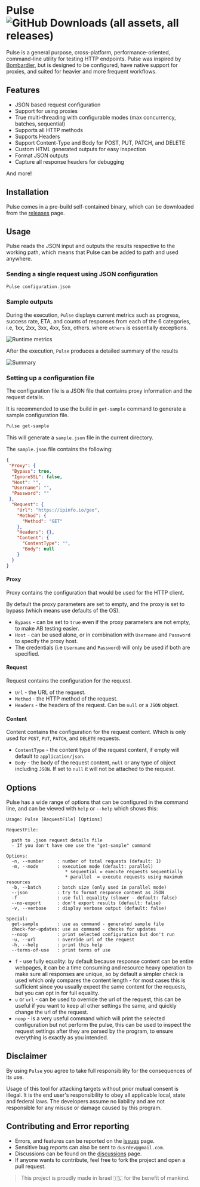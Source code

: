 # Pulse ![GitHub Downloads (all assets, all releases)](https://img.shields.io/github/downloads/dusrdev/Pulse/total?label=Downloads&labelColor=FF00AA&color=0000FF&cacheSeconds=1)

Pulse is a general purpose, cross-platform, performance-oriented, command-line utility for testing HTTP endpoints. Pulse was inspired by [Bombardier](https://github.com/codesenberg/bombardier), but is designed to be configured, have native support for proxies, and suited for heavier and more frequent workflows.

## Features

- JSON based request configuration
- Support for using proxies
- True multi-threading with configurable modes (max concurrency, batches, sequential)
- Supports all HTTP methods
- Supports Headers
- Support Content-Type and Body for POST, PUT, PATCH, and DELETE
- Custom HTML generated outputs for easy inspection
- Format JSON outputs
- Capture all response headers for debugging

And more!

## Installation

Pulse comes in a pre-build self-contained binary, which can be downloaded from the [releases](https://github.com/dusrdev/Pulse/releases) page.

## Usage

Pulse reads the JSON input and outputs the results respective to the working path, which means that Pulse can be added to path and used anywhere.

### Sending a single request using JSON configuration

```bash
Pulse configuration.json
```

### Sample outputs

During the execution, `Pulse` displays current metrics such as progress, success rate, ETA, and counts of responses from each of the 6 categories, i.e, 1xx, 2xx, 3xx, 4xx, 5xx, others. where `others` is essentially exceptions.

![Runtime metrics](https://github.com/user-attachments/assets/64f48192-f60e-4021-9df3-558af21c1bbd)

After the execution, `Pulse` produces a detailed summary of the results

![Summary](https://github.com/user-attachments/assets/090bcb50-19cc-49d5-aa8b-078e96815790)

### Setting up a configuration file

The configuration file is a JSON file that contains proxy information and the request details.

It is recommended to use the build in `get-sample` command to generate a sample configuration file.

```bash
Pulse get-sample
```

This will generate a `sample.json` file in the current directory.

The `sample.json` file contains the following:

```json
{
 "Proxy": {
  "Bypass": true,
  "IgnoreSSL": false,
  "Host": "",
  "Username": "",
  "Password": ""
 },
  "Request": {
    "Url": "https://ipinfo.io/geo",
    "Method": {
      "Method": "GET"
    },
    "Headers": {},
    "Content": {
      "ContentType": "",
      "Body": null
    }
  }
}
```

#### Proxy

Proxy contains the configuration that would be used for the HTTP client.

By default the proxy parameters are set to empty, and the proxy is set to bypass (which means use defaults of the OS).

- `Bypass` - can be set to `true` even if the proxy parameters are not empty, to make AB testing easier.
- `Host` - can be used alone, or in combination with `Username` and `Password` to specify the proxy host.
- The credentials (i.e `Username` and `Password`) will only be used if both are specified.

#### Request

Request contains the configuration for the request.

- `Url` - the URL of the request.
- `Method` - the HTTP method of the request.
- `Headers` - the headers of the request. Can be `null` or a `JSON` object.

#### Content

Content contains the configuration for the request content. Which is only used for `POST`, `PUT`, `PATCH`, and `DELETE` requests.

- `ContentType` - the content type of the request content, if empty will default to `application/json`.
- `Body` - the body of the request content, `null` or any type of object including `JSON`. If set to `null` it will not be attached to the request.

## Options

Pulse has a wide range of options that can be configured in the command line, and can be viewed with `help` or `--help` which shows this:

```plaintext
Usage: Pulse [RequestFile] [Options]

RequestFile:

  path to .json request details file
  - If you don't have one use the "get-sample" command

Options:
  -n, --number     : number of total requests (default: 1)
  -m, --mode       : execution mode (default: parallel)
                      * sequential = execute requests sequentially
                      * parallel  = execute requests using maximum resources
  -b, --batch      : batch size (only used in parallel mode)
  --json           : try to format response content as JSON
  -f               : use full equality (slower - default: false)
  --no-export      : don't export results (default: false)
  -v, --verbose    : display verbose output (default: false)

Special:
  get-sample       : use as command - generated sample file
  check-for-updates: use as command - checks for updates
  --noop           : print selected configuration but don't run
  -u, --url        : override url of the request
  -h, --help       : print this help
  --terms-of-use   : print terms of use
```

- `f` - use fully equality: by default because response content can be entire webpages, it can be a time consuming and resource heavy operation to make sure all responses are unique, so by default a simpler check is used which only compares the content length - for most cases this is sufficient since you usually expect the same content for the requests, but you can opt in for full equality.
- `u` or `url` - can be used to override the url of the request, this can be useful if you want to keep all other settings the same, and quickly change the url of the request.
- `noop` - is a very useful command which will print the selected configuration but not perform the pulse, this can be used to inspect the request settings after they are parsed by the program, to ensure everything is exactly as you intended.

## Disclaimer

By using `Pulse` you agree to take full responsibility for the consequences of its use.

Usage of this tool for attacking targets without prior mutual consent is illegal. It is the end user's
responsibility to obey all applicable local, state and federal laws.
The developers assume no liability and are not responsible for any misuse or damage caused by this program.

## Contributing and Error reporting

- Errors, and features can be reported on the [issues](https://github.com/dusrdev/Pulse/issues) page.
- Sensitive bug reports can also be sent to `dusrdev@gmail.com`.
- Discussions can be found on the [discussions](https://github.com/dusrdev/Pulse/discussions) page.
- If anyone wants to contribute, feel free to fork the project and open a pull request.

> This project is proudly made in Israel 🇮🇱 for the benefit of mankind.
